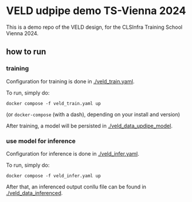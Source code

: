 
# VELD udpipe demo TS-Vienna 2024

This is a demo repo of the VELD design, for the CLSInfra Training School Vienna 2024.

## how to run

### training

Configuration for training is done in [./veld_train.yaml](./veld_train.yaml).

To run, simply do:
```
docker compose -f veld_train.yaml up
```
(or `docker-compose` (with a dash), depending on your install and version)

After training, a model will be persisted in [./veld_data_updipe_model](./veld_data_updipe_model/).

### use model for inference

Configuration for inference is done in [./veld_infer.yaml](./veld_infer.yaml).

To run, simply do:
```
docker compose -f veld_infer.yaml up
```

After that, an inferenced output conllu file can be found in
[./veld_data_inferenced](./veld_data_inferenced/).

